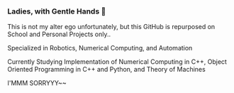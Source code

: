 ### Ladies, with Gentle Hands 🤲


This is not my alter ego unfortunately, but this GitHub is repurposed on School and Personal Projects only..

Specialized in Robotics, Numerical Computing, and Automation

Currently Studying Implementation of Numerical Computing in C++, Object Oriented Programming in C++ and Python, and Theory of Machines

I'MMM SORRYYY~~

<!--
**leandawnleandawn/leandawnleandawn** is a ✨ _special_ ✨ repository because its `README.md` (this file) appears on your GitHub profile.

Here are some ideas to get you started:

- 🔭 I’m currently working on ...
- 🌱 I’m currently learning ...
- 👯 I’m looking to collaborate on ...
- 🤔 I’m looking for help with ...
- 💬 Ask me about ...
- 📫 How to reach me: ...
- 😄 Pronouns: ...
- ⚡ Fun fact: ...
-->
